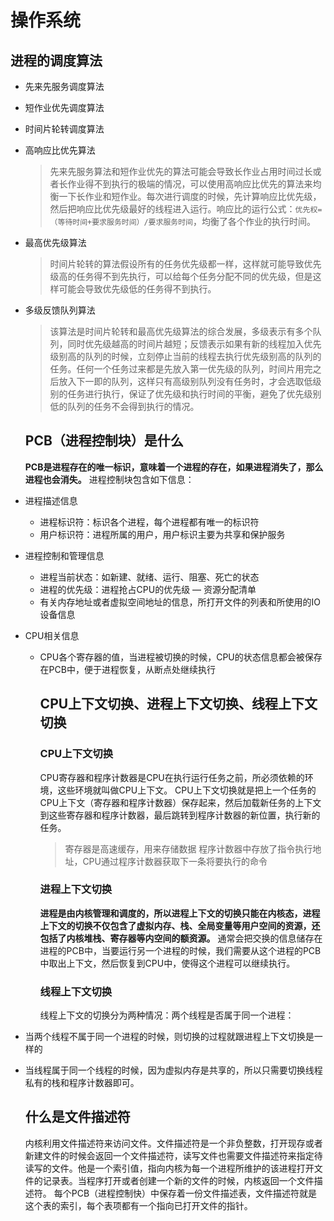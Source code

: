 # 操作系统

## 进程的调度算法

- 先来先服务调度算法
- 短作业优先调度算法
- 时间片轮转调度算法
- 高响应比优先算法
  
  > 先来先服务算法和短作业优先的算法可能会导致长作业占用时间过长或者长作业得不到执行的极端的情况，可以使用高响应比优先的算法来均衡一下长作业和短作业。每次进行调度的时候，先计算响应比优先级，然后把响应比优先级最好的线程进入运行。响应比的运行公式：`优先权=（等待时间+要求服务时间）/要求服务时间`，均衡了各个作业的执行时间。
- 最高优先级算法
  
  > 时间片轮转的算法假设所有的任务优先级都一样，这样就可能导致优先级高的任务得不到先执行，可以给每个任务分配不同的优先级，但是这样可能会导致优先级低的任务得不到执行。
- 多级反馈队列算法
  
  > 该算法是时间片轮转和最高优先级算法的综合发展，多级表示有多个队列，同时优先级越高的时间片越短；反馈表示如果有新的线程加入优先级别高的队列的时候，立刻停止当前的线程去执行优先级别高的队列的任务。任何一个任务过来都是先放入第一优先级的队列，时间片用完之后放入下一即的队列，这样只有高级别队列没有任务时，才会选取低级别的任务进行执行，保证了优先级和执行时间的平衡，避免了优先级别低的队列的任务不会得到执行的情况。
  
  ## PCB（进程控制块）是什么
  
  **PCB是进程存在的唯一标识，意味着一个进程的存在，如果进程消失了，那么进程也会消失。** 进程控制块包含如下信息：
- 进程描述信息
  - 进程标识符：标识各个进程，每个进程都有唯一的标识符
  - 用户标识符：进程所属的用户，用户标识主要为共享和保护服务
- 进程控制和管理信息
  - 进程当前状态：如新建、就绪、运行、阻塞、死亡的状态
  - 进程的优先级：进程抢占CPU的优先级
    — 资源分配清单
  - 有关内存地址或者虚拟空间地址的信息，所打开文件的列表和所使用的IO设备信息
- CPU相关信息
  - CPU各个寄存器的值，当进程被切换的时候，CPU的状态信息都会被保存在PCB中，便于进程恢复，从断点处继续执行
    
    ## CPU上下文切换、进程上下文切换、线程上下文切换
    
    ### CPU上下文切换
    
    CPU寄存器和程序计数器是CPU在执行运行任务之前，所必须依赖的环境，这些环境就叫做CPU上下文。
    CPU上下文切换就是把上一个任务的CPU上下文（寄存器和程序计数器）保存起来，然后加载新任务的上下文到这些寄存器和程序计数器，最后跳转到程序计数器的新位置，执行新的任务。
    
    > 寄存器是高速缓存，用来存储数据
    > 程序计数器中存放了指令执行地址，CPU通过程序计数器获取下一条将要执行的命令
    
    ### 进程上下文切换
    
    **进程是由内核管理和调度的，所以进程上下文的切换只能在内核态，进程上下文的切换不仅包含了虚拟内存、栈、全局变量等用户空间的资源，还包括了内核堆栈、寄存器等内空间的额资源。**
    通常会把交换的信息储存在进程的PCB中，当要运行另一个进程的时候，我们需要从这个进程的PCB中取出上下文，然后恢复到CPU中，使得这个进程可以继续执行。
    
    ### 线程上下文切换
    
    线程上下文的切换分为两种情况：两个线程是否属于同一个进程：
- 当两个线程不属于同一个进程的时候，则切换的过程就跟进程上下文切换是一样的
- 当线程属于同一个线程的时候，因为虚拟内存是共享的，所以只需要切换线程私有的栈和程序计数器即可。
  
  ## 什么是文件描述符
  
  内核利用文件描述符来访问文件。文件描述符是一个非负整数，打开现存或者新建文件的时候会返回一个文件描述符，读写文件也需要文件描述符来指定待读写的文件。他是一个索引值，指向内核为每一个进程所维护的该进程打开文件的记录表。当程序打开或者创建一个新的文件的时候，内核返回一个文件描述符。
  每个PCB（进程控制快）中保存着一份文件描述表，文件描述符就是这个表的索引，每个表项都有一个指向已打开文件的指针。




